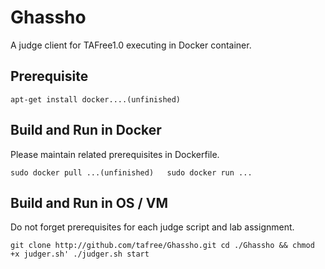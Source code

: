 # Ghassho
A judge client for TAFree1.0 executing in Docker container.

## Prerequisite
  
``
apt-get install docker....(unfinished)
``

## Build and Run in Docker  
Please maintain related prerequisites in Dockerfile.
  
``
sudo docker pull ...(unfinished)  
sudo docker run ...
``

## Build and Run in OS / VM  
Do not forget prerequisites for each judge script and lab assignment. 
  
``
git clone http://github.com/tafree/Ghassho.git
cd ./Ghassho && chmod +x judger.sh'
./judger.sh start
``
